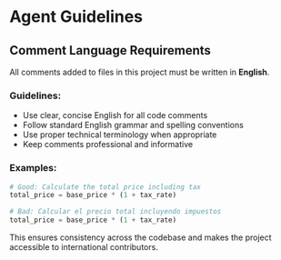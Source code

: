 # Agent Guidelines

## Comment Language Requirements

All comments added to files in this project must be written in **English**.

### Guidelines:
- Use clear, concise English for all code comments
- Follow standard English grammar and spelling conventions
- Use proper technical terminology when appropriate
- Keep comments professional and informative

### Examples:
```python
# Good: Calculate the total price including tax
total_price = base_price * (1 + tax_rate)

# Bad: Calcular el precio total incluyendo impuestos
total_price = base_price * (1 + tax_rate)
```

This ensures consistency across the codebase and makes the project accessible to international contributors.
